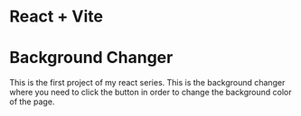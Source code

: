 # React + Vite

<h1>Background Changer</h1>

This is the first project of my react series. This is the background changer where you need to click the button in order to change the background color of the page.
